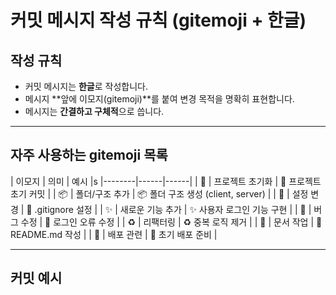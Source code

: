 # 커밋 메시지 작성 규칙 (gitemoji + 한글)

## 작성 규칙
- 커밋 메시지는 **한글**로 작성합니다.
- 메시지 **앞에 이모지(gitemoji)**를 붙여 변경 목적을 명확히 표현합니다.
- 메시지는 **간결하고 구체적**으로 씁니다.

---

## 자주 사용하는 gitemoji 목록

| 이모지 | 의미 | 예시 |s
|--------|------|------|
| 🎉 | 프로젝트 초기화 | 🎉 프로젝트 초기 커밋 |
| 📦️ | 폴더/구조 추가 | 📦️ 폴더 구조 생성 (client, server) |
| 🔧 | 설정 변경 | 🔧 .gitignore 설정 |
| ✨ | 새로운 기능 추가 | ✨ 사용자 로그인 기능 구현 |
| 🐛 | 버그 수정 | 🐛 로그인 오류 수정 |
| ♻️ | 리팩터링 | ♻️ 중복 로직 제거 |
| 📝 | 문서 작업 | 📝 README.md 작성 |
| 🚀 | 배포 관련 | 🚀 초기 배포 준비 |

---

## 커밋 예시

